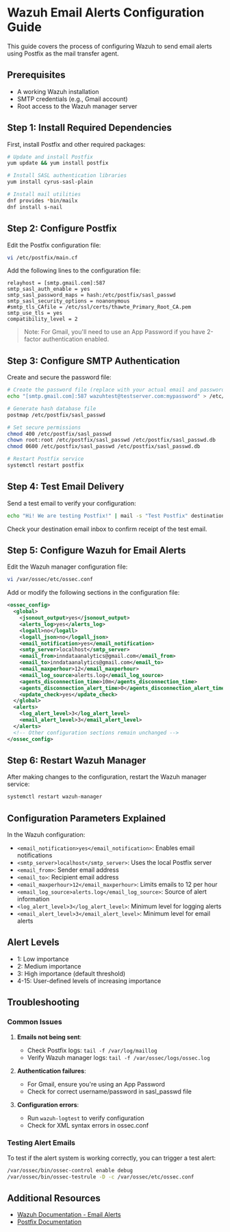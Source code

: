# Wazuh Email Alerts Configuration Guide

This guide covers the process of configuring Wazuh to send email alerts using Postfix as the mail transfer agent.

## Prerequisites

- A working Wazuh installation
- SMTP credentials (e.g., Gmail account)
- Root access to the Wazuh manager server

## Step 1: Install Required Dependencies

First, install Postfix and other required packages:

```bash
# Update and install Postfix
yum update && yum install postfix 

# Install SASL authentication libraries
yum install cyrus-sasl-plain

# Install mail utilities
dnf provides *bin/mailx
dnf install s-nail
```

## Step 2: Configure Postfix

Edit the Postfix configuration file:

```bash
vi /etc/postfix/main.cf
```

Add the following lines to the configuration file:

```
relayhost = [smtp.gmail.com]:587
smtp_sasl_auth_enable = yes
smtp_sasl_password_maps = hash:/etc/postfix/sasl_passwd
smtp_sasl_security_options = noanonymous
#smtp_tls_CAfile = /etc/ssl/certs/thawte_Primary_Root_CA.pem
smtp_use_tls = yes
compatibility_level = 2
```

> Note: For Gmail, you'll need to use an App Password if you have 2-factor authentication enabled.

## Step 3: Configure SMTP Authentication

Create and secure the password file:

```bash
# Create the password file (replace with your actual email and password)
echo "[smtp.gmail.com]:587 wazuhtest@testserver.com:mypassword" > /etc/postfix/sasl_passwd

# Generate hash database file
postmap /etc/postfix/sasl_passwd

# Set secure permissions
chmod 400 /etc/postfix/sasl_passwd
chown root:root /etc/postfix/sasl_passwd /etc/postfix/sasl_passwd.db
chmod 0600 /etc/postfix/sasl_passwd /etc/postfix/sasl_passwd.db

# Restart Postfix service
systemctl restart postfix
```

## Step 4: Test Email Delivery

Send a test email to verify your configuration:

```bash
echo "Hi! We are testing Postfix!" | mail -s "Test Postfix" destinationmail@testserver1.com
```

Check your destination email inbox to confirm receipt of the test email.

## Step 5: Configure Wazuh for Email Alerts

Edit the Wazuh manager configuration file:

```bash
vi /var/ossec/etc/ossec.conf
```

Add or modify the following sections in the configuration file:

```xml
<ossec_config>
  <global>
    <jsonout_output>yes</jsonout_output>
    <alerts_log>yes</alerts_log>
    <logall>no</logall>
    <logall_json>no</logall_json>
    <email_notification>yes</email_notification>
    <smtp_server>localhost</smtp_server>
    <email_from>inndataanalytics@gmail.com</email_from>
    <email_to>inndataanalytics@gmail.com</email_to>
    <email_maxperhour>12</email_maxperhour>
    <email_log_source>alerts.log</email_log_source>
    <agents_disconnection_time>10m</agents_disconnection_time>
    <agents_disconnection_alert_time>0</agents_disconnection_alert_time>
    <update_check>yes</update_check>
  </global>
  <alerts>
    <log_alert_level>3</log_alert_level>
    <email_alert_level>3</email_alert_level>
  </alerts>
  <!-- Other configuration sections remain unchanged -->
</ossec_config>
```

## Step 6: Restart Wazuh Manager

After making changes to the configuration, restart the Wazuh manager service:

```bash
systemctl restart wazuh-manager
```

## Configuration Parameters Explained

In the Wazuh configuration:

- `<email_notification>yes</email_notification>`: Enables email notifications
- `<smtp_server>localhost</smtp_server>`: Uses the local Postfix server
- `<email_from>`: Sender email address
- `<email_to>`: Recipient email address
- `<email_maxperhour>12</email_maxperhour>`: Limits emails to 12 per hour
- `<email_log_source>alerts.log</email_log_source>`: Source of alert information
- `<log_alert_level>3</log_alert_level>`: Minimum level for logging alerts
- `<email_alert_level>3</email_alert_level>`: Minimum level for email alerts

## Alert Levels

- 1: Low importance
- 2: Medium importance
- 3: High importance (default threshold)
- 4-15: User-defined levels of increasing importance

## Troubleshooting

### Common Issues

1. **Emails not being sent**:
   - Check Postfix logs: `tail -f /var/log/maillog`
   - Verify Wazuh manager logs: `tail -f /var/ossec/logs/ossec.log`

2. **Authentication failures**:
   - For Gmail, ensure you're using an App Password
   - Check for correct username/password in sasl_passwd file

3. **Configuration errors**:
   - Run `wazuh-logtest` to verify configuration
   - Check for XML syntax errors in ossec.conf

### Testing Alert Emails

To test if the alert system is working correctly, you can trigger a test alert:

```bash
/var/ossec/bin/ossec-control enable debug
/var/ossec/bin/ossec-testrule -D -c /var/ossec/etc/ossec.conf
```

## Additional Resources

- [Wazuh Documentation - Email Alerts](https://documentation.wazuh.com/current/user-manual/manager/manual-email-report/index.html)
- [Postfix Documentation](http://www.postfix.org/documentation.html)
